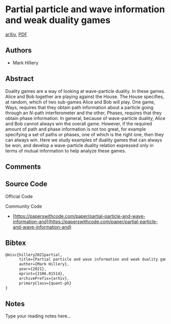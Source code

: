 
# Partial particle and wave information and weak duality games

[arXiv](https://arxiv.org/abs/2106.01514), [PDF](https://arxiv.org/pdf/2106.01514.pdf)

## Authors

- Mark Hillery

## Abstract

Duality games are a way of looking at wave-particle duality. In these games. Alice and Bob together are playing against the House. The House specifies, at random, which of two sub-games Alice and Bob will play. One game, Ways, requires that they obtain path information about a particle going through an $N$-path interferometer and the other, Phases, requires that they obtain phase information. In general, because of wave-particle duality, Alice and Bob cannot always win the overall game. However, if the required amount of path and phase information is not too great, for example specifying a set of paths or phases, one of which is the right one, then they can always win. Here we study examples of duality games that can always be won, and develop a wave-particle duality relation expressed only in terms of mutual information to help analyze these games.

## Comments



## Source Code

Official Code



Community Code

- [https://paperswithcode.com/paper/partial-particle-and-wave-information-and](https://paperswithcode.com/paper/partial-particle-and-wave-information-and)

## Bibtex

```tex
@misc{hillery2021partial,
      title={Partial particle and wave information and weak duality games}, 
      author={Mark Hillery},
      year={2021},
      eprint={2106.01514},
      archivePrefix={arXiv},
      primaryClass={quant-ph}
}
```

## Notes

Type your reading notes here...

